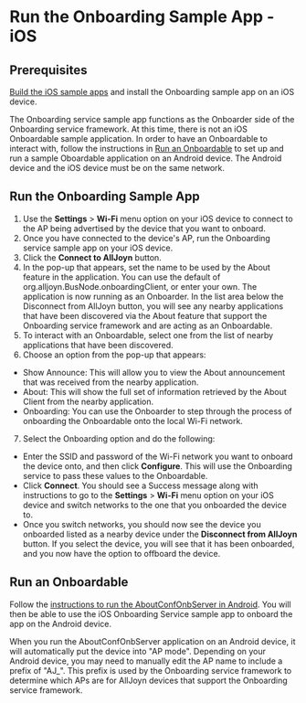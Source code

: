 # Run the Onboarding Sample App - iOS

## Prerequisites

[Build the iOS sample apps][build-ios-osx] and install the 
Onboarding sample app on an iOS device.

The Onboarding service sample app functions as the Onboarder 
side of the Onboarding service framework. At this time, there 
is not an iOS Onboardable sample application. In order to have 
an Onboardable to interact with, follow the instructions in 
[Run an Onboardable][run-onboardable] to set up and run a 
sample Oboardable application on an Android device. The Android 
device and the iOS device must be on the same network.

## Run the Onboarding Sample App

1. Use the **Settings** > **Wi-Fi** menu option on your iOS device 
to connect to the AP being advertised by the device that you want to onboard.
2. Once you have connected to the device's AP, run the 
Onboarding service sample app on your iOS device.
3. Click the **Connect to AllJoyn** button.
4. In the pop-up that appears, set the name to be used 
by the About feature in the application. You can use the 
default of org.alljoyn.BusNode.onboardingClient, or enter your own.
The application is now running as an Onboarder. In the list 
area below the Disconnect from AllJoyn button, you will see 
any nearby applications that have been discovered via the 
About feature that support the Onboarding service framework 
and are acting as an Onboardable.
5. To interact with an Onboardable, select one from the list 
of nearby applications that have been discovered.
6. Choose an option from the pop-up that appears:
  * Show Announce: This will allow you to view the About 
  announcement that was received from the nearby application.
  * About: This will show the full set of information 
  retrieved by the About Client from the nearby application.
  * Onboarding: You can use the Onboarder to step through 
  the process of onboarding the Onboardable onto the local Wi-Fi network.
7. Select the Onboarding option and do the following:
  * Enter the SSID and password of the Wi-Fi network you want 
  to onboard the device onto, and then click **Configure**. 
  This will use the Onboarding service to pass these values to the Onboardable.
  * Click **Connect**. You should see a Success message along 
  with instructions to go to the **Settings** > **Wi-Fi** menu 
  option on your iOS device and switch networks to the one 
  that you onboarded the device to.
  * Once you switch networks, you should now see the device 
  you onboarded listed as a nearby device under the 
  **Disconnect from AllJoyn** button. If you select the device, 
  you will see that it has been onboarded, and you now have the 
  option to offboard the device.

## Run an Onboardable

Follow the [instructions to run the AboutConfOnbServer in Android][onboardable]. 
You will then be able to use the iOS Onboarding Service 
sample app to onboard the app on the Android device.

When you run the AboutConfOnbServer application on an Android device, 
it will automatically put the device into "AP mode". Depending on your 
Android device, you may need to manually edit the AP name to include 
a prefix of "AJ_". This prefix is used by the Onboarding service framework 
to determine which APs are for AllJoyn devices that support the Onboarding service framework. 

[build-ios-osx]: /develop/building/ios-osx
[run-onboardable]: #run-an-onboardable
[onboardable]: /develop/run-sample-apps/onboarding/android#running-android-sample-onboardingserver